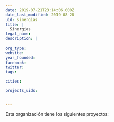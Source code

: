 ```yaml
---
date: 2019-07-21T23:14:06.000Z
date_last_modified: 2019-08-28
uid: sinergias
title: |
  Sinergias
legal_name: 
description: |
  
org_type: 
website: 
year_founded: 
facebook: 
twitter: 
tags:

cities: 

projects_uids:


---
```


Esta organización tiene los siguientes proyectos:


